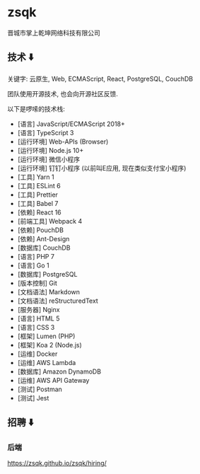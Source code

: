 # zsqk

晋城市掌上乾坤网络科技有限公司

## 技术 ⬇️

关键字: 云原生, Web, ECMAScript, React, PostgreSQL, CouchDB

团队使用开源技术, 也会向开源社区反馈.

以下是啰嗦的技术栈:

- [语言] JavaScript/ECMAScript 2018+
- [语言] TypeScript 3
- [运行环境] Web-APIs (Browser)
- [运行环境] Node.js 10+
- [运行环境] 微信小程序
- [运行环境] 钉钉小程序 (以前叫E应用, 现在类似支付宝小程序)
- [工具] Yarn 1
- [工具] ESLint 6
- [工具] Prettier
- [工具] Babel 7
- [依赖] React 16
- [前端工具] Webpack 4
- [依赖] PouchDB
- [依赖] Ant-Design
- [数据库] CouchDB
- [语言] PHP 7
- [语言] Go 1
- [数据库] PostgreSQL
- [版本控制] Git
- [文档语法] Markdown
- [文档语法] reStructuredText
- [服务器] Nginx
- [语言] HTML 5
- [语言] CSS 3
- [框架] Lumen (PHP)
- [框架] Koa 2 (Node.js)
- [运维] Docker
- [运维] AWS Lambda
- [数据库] Amazon DynamoDB
- [运维] AWS API Gateway
- [测试] Postman
- [测试] Jest

## 招聘 ⬇️

### 后端

<https://zsqk.github.io/zsqk/hiring/>
